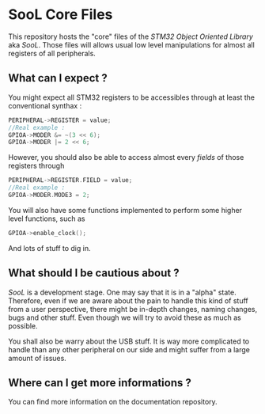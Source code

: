 # SooL Core Files
This repository hosts the "core" files of the _STM32 Object Oriented Library_ aka _SooL_.
Those files will allows usual low level manipulations for almost all registers of all peripherals.

## What can I expect ?
You might expect all STM32 registers to be accessibles through at least the conventional synthax : 
```cpp
PERIPHERAL->REGISTER = value;
//Real example : 
GPIOA->MODER &= ~(3 << 6);
GPIOA->MODER |= 2 << 6;
```
However, you should also be able to access almost every _fields_ of those registers through
```cpp
PERIPHERAL->REGISTER.FIELD = value;
//Real example :
GPIOA->MODER.MODE3 = 2;
```

You will also have some functions implemented to perform some higher level functions, such as 
```cpp
GPIOA->enable_clock();
```

And lots of stuff to dig in.

## What should I be cautious about ?
_SooL_ is a development stage. One may say that it is in a "alpha" state. Therefore, even if we are aware about the pain to handle this kind of stuff from a user perspective, there might be in-depth changes, naming changes, bugs and other stuff. Even though we will try to avoid these as much as possible.

You shall also be warry about the USB stuff. It is way more complicated to handle than any other peripheral on our side and might suffer from a large amount of issues.

## Where can I get more informations ?
You can find more information on the documentation repository.

